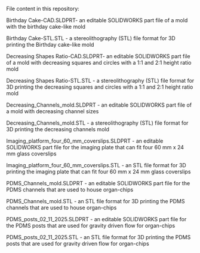 File content in this repository:

Birthday Cake-CAD.SLDPRT- an editable SOLIDWORKS part file of a mold with the birthday cake-like mold

Birthday Cake-STL.STL - a stereolithography (STL) file format for 3D printing the Birthday cake-like mold

Decreasing Shapes Ratio-CAD.SLDPRT- an editable SOLIDWORKS part file of a mold with decreasing squares and circles with a 1:1 and 2:1 height ratio mold

Decreasing Shapes Ratio-STL.STL - a stereolithography (STL) file format for 3D printing the decreasing squares and circles with a 1:1 and 2:1 height ratio mold

Decreasing_Channels_mold.SLDPRT - an editable SOLIDWORKS part file of a mold with decreasing channel sizes 

Decreasing_Channels_mold.STL - a stereolithography (STL) file format for 3D printing the decreasing channels mold

Imaging_platform_four_60_mm_coverslips.SLDPRT - an editable SOLIDWORKS part file for the imaging plate that can fit four 60 mm x 24 mm glass coverslips

Imaging_platform_four_60_mm_coverslips.STL - an STL file format for 3D printing the imaging plate that can fit four 60 mm x 24 mm glass coverslips

PDMS_Channels_mold.SLDPRT - an editable SOLIDWORKS part file for the PDMS channels that are used to house organ-chips

PDMS_Channels_mold.STL - an STL file format for 3D printing the PDMS channels that are used to house organ-chips

PDMS_posts_02_11_2025.SLDPRT - an editable SOLIDWORKS part file for the PDMS posts that are used for gravity driven flow for organ-chips

PDMS_posts_02_11_2025.STL - an STL file format for 3D printing the PDMS posts that are used for gravity driven flow for organ-chips
